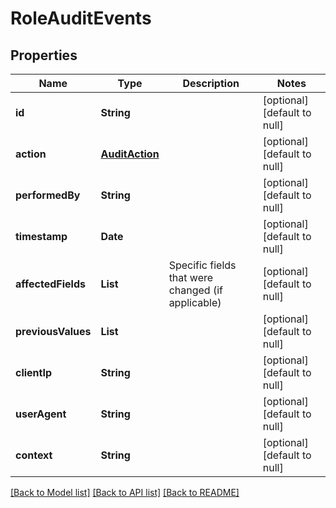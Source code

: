 # RoleAuditEvents
## Properties

| Name | Type | Description | Notes |
|------------ | ------------- | ------------- | -------------|
| **id** | **String** |  | [optional] [default to null] |
| **action** | [**AuditAction**](AuditAction.md) |  | [optional] [default to null] |
| **performedBy** | **String** |  | [optional] [default to null] |
| **timestamp** | **Date** |  | [optional] [default to null] |
| **affectedFields** | **List** | Specific fields that were changed (if applicable) | [optional] [default to null] |
| **previousValues** | **List** |  | [optional] [default to null] |
| **clientIp** | **String** |  | [optional] [default to null] |
| **userAgent** | **String** |  | [optional] [default to null] |
| **context** | **String** |  | [optional] [default to null] |

[[Back to Model list]](../README.md#documentation-for-models) [[Back to API list]](../README.md#documentation-for-api-endpoints) [[Back to README]](../README.md)


